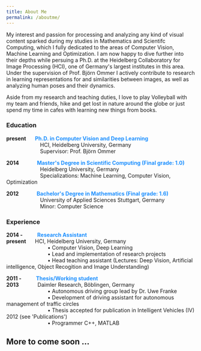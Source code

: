```yaml
---
title: About Me
permalink: /aboutme/
---
```


My interest and passion for processing and analyzing any kind of visual content sparked during my studies in Mathematics and Scientifc Computing, which I fully dedicated to the areas of Computer Vision, Machine Learning and Optimization. I am now happy to dive further into their depths while persuing a Ph.D. at the Heidelberg Collaboratory for Image Processing (HCI), one of Germany's largest institutes in this area. Under the supervision of Prof. Björn Ommer I actively contribute to research in learning representations for and similarities between images, as well as analyzing human poses and their dynamics.

Aside from my research and teaching duties, I love to play Volleyball with my team and friends, hike and get lost in nature around the globe or just spend my time in cafes with learning new things from books.

<h3> Education </h3>

<b>present</b> <span style="padding-left: 20px;"> <b style="color:DodgerBlue;">Ph.D. in Computer Vision and Deep Learning </b> <br />
<span style="padding-left: 90px;">                HCI, Heidelberg University, Germany <br />
<span style="padding-left: 90px;">                Supervisor:  Prof. Björn Ommer <br />
            
<b>2014</b> <span style="padding-left: 44px;">   <b style="color:DodgerBlue;"> Master's Degree in Scientific Computing (Final grade: 1.0) </b> <br />
<span style="padding-left: 90px;">                Heidelberg University, Germany <br />
<span style="padding-left: 90px;">                Specializations: Machine Learning, Computer Vision, Optimization <br />
	
<b>2012</b>  <span style="padding-left: 44px;">   <b style="color:DodgerBlue;"> Bachelor's Degree in Mathematics (Final grade: 1.6) </b> <br />
<span style="padding-left: 90px;">                University of Applied Sciences Stuttgart, Germany <br />
<span style="padding-left: 90px;">                Minor: Computer Science <br />
                


<h3> Experience </h3>

<b>2014 -</b> <span style="padding-left: 35px;"> <b style="color:DodgerBlue;">Research Assistant </b> <br />
<b>present</b> <span style="padding-left: 20px;">                HCI, Heidelberg University, Germany <br />
<span style="padding-left: 110px;">        <span>&#8226;</span>        Computer Vision, Deep Learning <br />
<span style="padding-left: 110px;">        <span>&#8226;</span>        Lead and implementation of research projects <br />
<span style="padding-left: 110px;">        <span>&#8226;</span>        Head teaching assistant (Lectures: Deep Vision, Artificial intelligence, Object Recogition and Image Understanding) <br />

<b>2011 -</b> <span style="padding-left: 35px;"> <b style="color:DodgerBlue;">Thesis/Working student </b> <br />
<b>2013</b> <span style="padding-left: 46px;">                   Daimler Research, Böblingen, Germany <br />
<span style="padding-left: 110px;">        <span>&#8226;</span>        Autonomous driving group lead by Dr. Uwe Franke <br />
<span style="padding-left: 110px;">        <span>&#8226;</span>        Development of driving assistant for autonomous management of traffic circles <br />
<span style="padding-left: 110px;">        <span>&#8226;</span>        Thesis accepted for publication in Intelligent Vehicles (IV) 2012 (see 'Publications') <br />
<span style="padding-left: 110px;">        <span>&#8226;</span>        Programmer C++, MATLAB <br />

	

	
<h2> More to come soon ... </h2>
